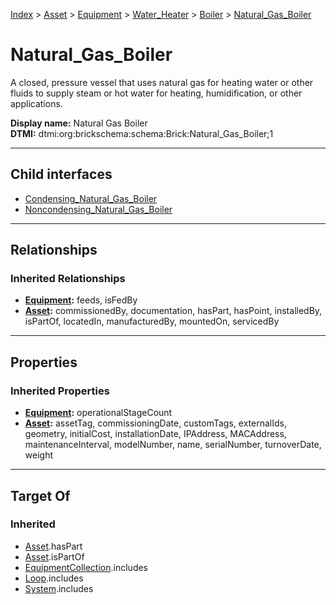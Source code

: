 [Index](../../../../../index.md) > [Asset](../../../../Asset.md) > [Equipment](../../../Equipment.md) > [Water_Heater](../../Water_Heater.md) > [Boiler](../Boiler.md) > [Natural_Gas_Boiler](#)
# Natural_Gas_Boiler

A closed, pressure vessel that uses natural gas for heating water or other fluids to supply steam or hot water for heating, humidification, or other applications.


**Display name:** Natural Gas Boiler<br />
**DTMI:** dtmi:org:brickschema:schema:Brick:Natural_Gas_Boiler;1

---

## Child interfaces
* [Condensing_Natural_Gas_Boiler](Condensing_Natural_Gas_Boiler.md)
* [Noncondensing_Natural_Gas_Boiler](Noncondensing_Natural_Gas_Boiler.md)

---

## Relationships

### Inherited Relationships
* **[Equipment](../../../Equipment.md):** feeds, isFedBy
* **[Asset](../../../../Asset.md):** commissionedBy, documentation, hasPart, hasPoint, installedBy, isPartOf, locatedIn, manufacturedBy, mountedOn, servicedBy

---

## Properties

### Inherited Properties
* **[Equipment](../../../Equipment.md):** operationalStageCount
* **[Asset](../../../../Asset.md):** assetTag, commissioningDate, customTags, externalIds, geometry, initialCost, installationDate, IPAddress, MACAddress, maintenanceInterval, modelNumber, name, serialNumber, turnoverDate, weight

---

## Target Of
### Inherited
* [Asset](../../../../Asset.md).hasPart
* [Asset](../../../../Asset.md).isPartOf
* [EquipmentCollection](../../../../../Collection/EquipmentCollection.md).includes
* [Loop](../../../../../Collection/Loop/Loop.md).includes
* [System](../../../../../Collection/System/System.md).includes
